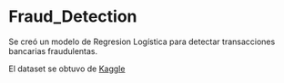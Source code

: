 # Fraud_Detection

Se creó un modelo de Regresion Logística para detectar transacciones bancarias fraudulentas. 

El dataset se obtuvo de [Kaggle](https://www.kaggle.com/code/ahmedklabi/fraudulent-transactions-prediction/data)

